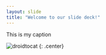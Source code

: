 ```yaml
---
layout: slide
title: "Welcome to our slide deck!"
---
```


This is my caption

![droidtocat](https://octodex.github.com/images/droidtocat.png)
{: .center}
